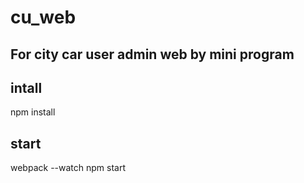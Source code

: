 # cu_web
## For city car user admin web by mini program 


## intall
   npm install
   
## start

   webpack --watch
   npm start
